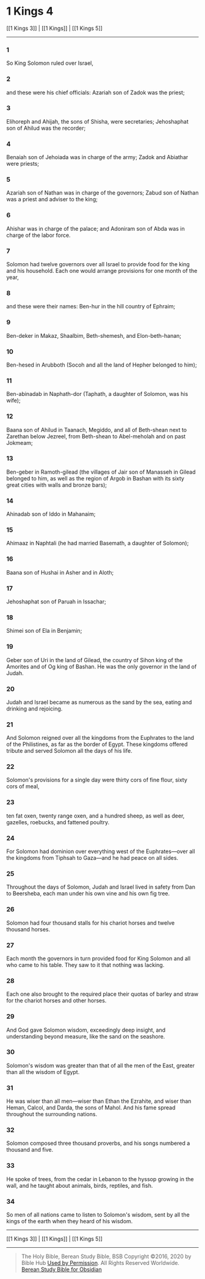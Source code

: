 # 1 Kings 4

[[1 Kings 3]] | [[1 Kings]] | [[1 Kings 5]]

---

### 1
So King Solomon ruled over Israel,

### 2
and these were his chief officials: Azariah son of Zadok was the priest;

### 3
Elihoreph and Ahijah, the sons of Shisha, were secretaries; Jehoshaphat son of Ahilud was the recorder;

### 4
Benaiah son of Jehoiada was in charge of the army; Zadok and Abiathar were priests;

### 5
Azariah son of Nathan was in charge of the governors; Zabud son of Nathan was a priest and adviser to the king;

### 6
Ahishar was in charge of the palace; and Adoniram son of Abda was in charge of the labor force.

### 7
Solomon had twelve governors over all Israel to provide food for the king and his household. Each one would arrange provisions for one month of the year,

### 8
and these were their names: Ben-hur in the hill country of Ephraim;

### 9
Ben-deker in Makaz, Shaalbim, Beth-shemesh, and Elon-beth-hanan;

### 10
Ben-hesed in Arubboth (Socoh and all the land of Hepher belonged to him);

### 11
Ben-abinadab in Naphath-dor (Taphath, a daughter of Solomon, was his wife);

### 12
Baana son of Ahilud in Taanach, Megiddo, and all of Beth-shean next to Zarethan below Jezreel, from Beth-shean to Abel-meholah and on past Jokmeam;

### 13
Ben-geber in Ramoth-gilead (the villages of Jair son of Manasseh in Gilead belonged to him, as well as the region of Argob in Bashan with its sixty great cities with walls and bronze bars);

### 14
Ahinadab son of Iddo in Mahanaim;

### 15
Ahimaaz in Naphtali (he had married Basemath, a daughter of Solomon);

### 16
Baana son of Hushai in Asher and in Aloth;

### 17
Jehoshaphat son of Paruah in Issachar;

### 18
Shimei son of Ela in Benjamin;

### 19
Geber son of Uri in the land of Gilead, the country of Sihon king of the Amorites and of Og king of Bashan. He was the only governor in the land of Judah.

### 20
Judah and Israel became as numerous as the sand by the sea, eating and drinking and rejoicing.

### 21
And Solomon reigned over all the kingdoms from the Euphrates to the land of the Philistines, as far as the border of Egypt. These kingdoms offered tribute and served Solomon all the days of his life.

### 22
Solomon's provisions for a single day were thirty cors of fine flour, sixty cors of meal,

### 23
ten fat oxen, twenty range oxen, and a hundred sheep, as well as deer, gazelles, roebucks, and fattened poultry.

### 24
For Solomon had dominion over everything west of the Euphrates—over all the kingdoms from Tiphsah to Gaza—and he had peace on all sides.

### 25
Throughout the days of Solomon, Judah and Israel lived in safety from Dan to Beersheba, each man under his own vine and his own fig tree.

### 26
Solomon had four thousand stalls for his chariot horses and twelve thousand horses.

### 27
Each month the governors in turn provided food for King Solomon and all who came to his table. They saw to it that nothing was lacking.

### 28
Each one also brought to the required place their quotas of barley and straw for the chariot horses and other horses.

### 29
And God gave Solomon wisdom, exceedingly deep insight, and understanding beyond measure, like the sand on the seashore.

### 30
Solomon's wisdom was greater than that of all the men of the East, greater than all the wisdom of Egypt.

### 31
He was wiser than all men—wiser than Ethan the Ezrahite, and wiser than Heman, Calcol, and Darda, the sons of Mahol. And his fame spread throughout the surrounding nations.

### 32
Solomon composed three thousand proverbs, and his songs numbered a thousand and five.

### 33
He spoke of trees, from the cedar in Lebanon to the hyssop growing in the wall, and he taught about animals, birds, reptiles, and fish.

### 34
So men of all nations came to listen to Solomon's wisdom, sent by all the kings of the earth when they heard of his wisdom.

---

[[1 Kings 3]] | [[1 Kings]] | [[1 Kings 5]]

---

> The Holy Bible, Berean Study Bible, BSB
> Copyright &copy;2016, 2020 by Bible Hub
> [Used by Permission](https://berean.bible/terms.htm). All Rights Reserved Worldwide.
> [Berean Study Bible for Obsidian](https://github.com/gapmiss/berean-study-bible-for-obsidian)

